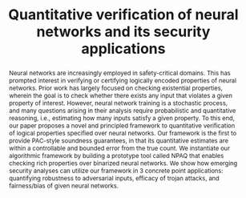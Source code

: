 ---
title: "Quantitative verification of neural networks and its security applications"
authors:
 - slug: teo
 - name: Shiqi Shen
   url: 
 - name: Shweta Shinde
   url: https://n.ethz.ch/~sshivaji/
 - name: Kuldeep S. Meel
   url: https://www.cs.toronto.edu/~meel/
 - name: Prateek Saxena
   url: https://www.comp.nus.edu.sg/~prateeks/

publication: CCS
year: 2019
pub_url: https://www.comp.nus.edu.sg/~prateeks/papers/NPAQ.pdf
category: [ML Robustness]
github: "https://github.com/teobaluta/NPAQ"
abstract: "Neural networks are increasingly employed in safety-critical domains. This has prompted interest in verifying or certifying logically encoded properties of neural networks. Prior work has largely focused on checking existential properties, wherein the goal is to check whether there exists any input that violates a given property of interest. However, neural network training is a stochastic process, and many questions arising in their analysis require probabilistic and quantitative reasoning, i.e., estimating how many inputs satisfy a given property. To this end, our paper proposes a novel and principled framework to quantitative verification of logical properties specified over neural networks. Our framework is the first to provide PAC-style soundness guarantees, in that its quantitative estimates are within a controllable and bounded error from the true count. We instantiate our algorithmic framework by building a prototype tool called NPAQ that enables checking rich properties over binarized neural networks. We show how emerging security analyses can utilize our framework in 3 concrete point applications: quantifying robustness to adversarial inputs, efficacy of trojan attacks, and fairness/bias of given neural networks."
---